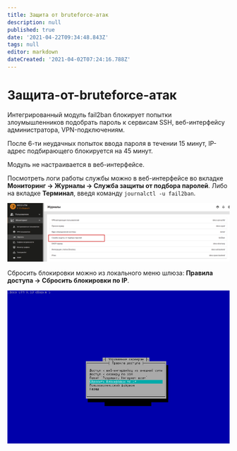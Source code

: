 ```yaml
---
title: Защита от bruteforce-атак
description: null
published: true
date: '2021-04-22T09:34:48.843Z'
tags: null
editor: markdown
dateCreated: '2021-04-02T07:24:16.788Z'
---
```


# Защита-от-bruteforce-атак

Интегрированный модуль fail2ban блокирует попытки злоумышленников подобрать пароль к сервисам SSH, веб-интерфейсу администратора, VPN-подключениям.

После 6-ти неудачных попыток ввода пароля в течении 15 минут, IP-адрес подбирающего блокируется на 45 минут.

Модуль не настраивается в веб-интерфейсе.

Посмотреть логи работы службы можно в веб-интерфейсе во вкладке **Мониторинг -&gt; Журналы -&gt; Служба защиты от подбора паролей**. Либо на вкладке **Терминал**, введя команду `journalctl -u fail2ban`.

![bruteforce-log.png](../.gitbook/assets/bruteforce-log.png)

Сбросить блокировки можно из локального меню шлюза: **Правила доступа -&gt; Сбросить блокировки по IP**.

![bruteforce.png](../.gitbook/assets/bruteforce.png)

